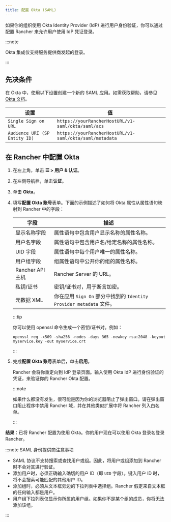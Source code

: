 ```yaml
---
title: 配置 Okta (SAML)
---
```


如果你的组织使用 Okta Identity Provider (IdP) 进行用户身份验证，你可以通过配置 Rancher 来允许用户使用 IdP 凭证登录。

:::note

Okta 集成仅支持服务提供商发起的登录。

:::
## 先决条件

在 Okta 中，使用以下设置创建一个新的 SAML 应用。如需获取帮助，请参见 [Okta 文档](https://developer.okta.com/standards/SAML/setting_up_a_saml_application_in_okta)。

| 设置 | 值 |
------------|------------
| `Single Sign on URL` | `https://yourRancherHostURL/v1-saml/okta/saml/acs` |
| `Audience URI (SP Entity ID)` | `https://yourRancherHostURL/v1-saml/okta/saml/metadata` |

## 在 Rancher 中配置 Okta

1. 在左上角，单击 **☰ > 用户 & 认证**。
1. 在左侧导航栏，单击**认证**。
1. 单击 **Okta**。
1. 填写**配置 Okta 账号**表单。下面的示例描述了如何将 Okta 属性从属性语句映射到 Rancher 中的字段：

   | 字段 | 描述 |
   | ------------------------- | ----------------------------------------------------------------------------- |
   | 显示名称字段 | 属性语句中包含用户显示名称的属性名称。 |
   | 用户名字段 | 属性语句中包含用户名/给定名称的属性名称。 |
   | UID 字段 | 属性语句中每个用户唯一的属性名称。 |
   | 用户组字段 | 组属性语句中公开你的组的属性名称。 |
   | Rancher API 主机 | Rancher Server 的 URL。 |
   | 私钥/证书 | 密钥/证书对，用于断言加密。 |
   | 元数据 XML | 你在应用 `Sign On` 部分中找到的 `Identity Provider metadata` 文件。 |

   :::tip

   你可以使用 openssl 命令生成一个密钥/证书对。例如：

   ```
   openssl req -x509 -sha256 -nodes -days 365 -newkey rsa:2048 -keyout myservice.key -out myservice.crt
   ```

   :::


1. 完成**配置 Okta 账号**表单后，单击**启用**。

   Rancher 会将你重定向到 IdP 登录页面。输入使用 Okta IdP 进行身份验证的凭证，来验证你的 Rancher Okta 配置。

   :::note

   如果什么都没有发生，很可能是因为你的浏览器阻止了弹出窗口。请在弹出窗口阻止程序中禁用 Rancher 域，并在其他类似扩展中将 Rancher 列入白名单。

   :::

**结果**：已将 Rancher 配置为使用 Okta。你的用户现在可以使用 Okta 登录名登录 Rancher。

:::note SAML 身份提供商注意事项

- SAML 协议不支持搜索或查找用户或组。因此，将用户或组添加到 Rancher 时不会对其进行验证。
- 添加用户时，必须正确输入确切的用户 ID（即 `UID` 字段）。键入用户 ID 时，将不会搜索可能匹配的其他用户 ID。
- 添加组时，必须从文本框旁边的下拉列表中选择组。Rancher 假定来自文本框的任何输入都是用户。
- 用户组下拉列表仅显示你所属的用户组。如果你不是某个组的成员，你将无法添加该组。

:::
